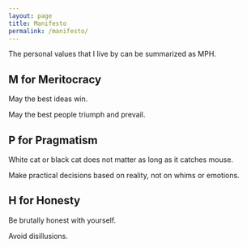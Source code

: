 ```yaml
---
layout: page
title: Manifesto
permalink: /manifesto/
---
```


The personal values that I live by can be summarized as MPH.

## M for Meritocracy
May the best ideas win.

May the best people triumph and prevail.

## P for Pragmatism
White cat or black cat does not matter as long as it catches mouse.

Make practical decisions based on reality, not on whims or emotions.

## H for Honesty
Be brutally honest with yourself. 

Avoid disillusions.
